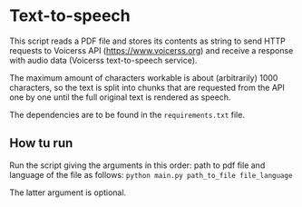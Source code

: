 # Text-to-speech

This script reads a PDF file and stores its contents as string to send  HTTP requests to Voicerss API (https://www.voicerss.org) and receive a response with audio data (Voicerss text-to-speech service).

The maximum amount of characters workable is about (arbitrarily) 1000 characters, so the text is split into chunks that are requested from the API one by one until the full original text is rendered as speech.

The dependencies are to be found in the `requirements.txt` file.

## How tu run

Run the script giving the arguments in this order: path to pdf file and language of the file as follows:
`python main.py path_to_file file_language`

The latter argument is optional.
